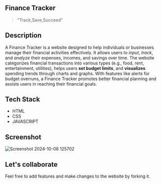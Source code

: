 ## Finance Tracker
> "Track,Save,Succeed"

## Description
A Finance Tracker is a website designed to help individuals or businesses manage their financial activities effectively. It allows users to _input_, _track_, and _analyze_ their expenses, incomes, and savings over time. The website categorizes financial transactions into various types (e.g., food, rent, entertainment, utilities), helps users **set budget limits**, and **visualizes** spending trends through charts and graphs. With features like alerts for budget overruns, a Finance Tracker promotes better financial planning and assists users in reaching their financial goals.

## Tech Stack
- HTML
- CSS
- JAVASCRIPT

## Screenshot
![Screenshot 2024-10-08 125702](https://github.com/user-attachments/assets/4a2911bd-9af5-4a6e-ab06-b17473e4f54a)

## Let's collaborate
Feel free to add features and make changes to the website by forking it. 
